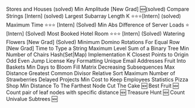 Stores and Houses (solved)
Min Amplitude [New Grad] 🆕(solved)
Compare Strings [Intern] (solved)
Largest Subarray Length K ⭐⭐⭐[Intern] (solved)
Maximum Time ⭐⭐⭐ [Intern] (Solved)
Min Abs Difference of Server Loads ⭐ [Intern] (Solved)
Most Booked Hotel Room ⭐⭐⭐ [Intern] (Solved)
Watering Flowers [New Grad] (Solved)
Minimum Domino Rotations For Equal Row [New Grad]
Time to Type a String
Maximum Level Sum of a Binary Tree
Min Number of Chairs
Hash(Set|Map) Implementation
K Closest Points to Origin
Odd Even Jump
License Key Formatting
Unique Email Addresses
Fruit Into Baskets
Min Days to Bloom
Fill Matrix
Decreasing Subsequences
Max Distance
Greatest Common Divisor
Relative Sort
Maximum Number of Strawberries
Delayed Projects
Min Cost to Keep Employees
Statistics
Pizza Shop
Min Distance To The Farthest Node
Cut The Cake 🆕
Best Fruit 🆕
Count pair of leaf nodes with specific distance 🆕
Treasure Hunt 🆕
Count Univalue Subtrees 🆕